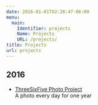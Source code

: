 ```yaml
---
date: 2016-01-01T02:28:47-06:00
menu:
  main:
    Identifier: projects
    Name: Projects
    URL: /projects/
title: Projects
url: projects
---
```


## 2016

* [ThreeSixFive Photo Project](/project-365)  
  A photo every day for one year
